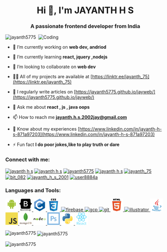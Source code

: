 <!-- [![MasterHead](https://1.bp.blogspot.com/-7A4WynwLsM...)](https://rishavchanda.io) -->

<h1 align="center">Hi 👋, I'm JAYANTH H S</h1>
<h3 align="center">A passionate frontend developer from India</h3>

<img align="right" alt="Coding" width="400" src="https://media.tenor.com/qJ5evVs-_uUAAAAC/coding.gif">


<p align="left"> <img src="https://komarev.com/ghpvc/?username=jayanth5775&label=Profile%20views&color=0e75b6&style=flat" alt="jayanth5775" /> </p>

- 🔭 I’m currently working on **web dev, andriod**

- 🌱 I’m currently learning **react, jquery ,nodejs**

- 👯 I’m looking to collaborate on **web dev**

- 👨‍💻 All of my projects are available at [https://linktr.ee/jayanth_75](https://linktr.ee/jayanth_75)

- 📝 I regularly write articles on [https://jayanth5775.github.io/jayweb/](https://jayanth5775.github.io/jayweb/)

- 💬 Ask me about **react , js , java oops**

- 📫 How to reach me **jayanth.h.s.2002jay@gmail.com**

- 📄 Know about my experiences [https://www.linkedin.com/in/jayanth-h-s-871a97203](https://www.linkedin.com/in/jayanth-h-s-871a97203)

- ⚡ Fun fact **I do poor jokes,like to play truth or dare**

<h3 align="left">Connect with me:</h3>
<p align="left">
<a href="https://linkedin.com/in/jayanth h s" target="blank"><img align="center" src="https://raw.githubusercontent.com/rahuldkjain/github-profile-readme-generator/master/src/images/icons/Social/linked-in-alt.svg" alt="jayanth h s" height="30" width="40" /></a>
<a href="https://stackoverflow.com/users/jayanth h s" target="blank"><img align="center" src="https://raw.githubusercontent.com/rahuldkjain/github-profile-readme-generator/master/src/images/icons/Social/stack-overflow.svg" alt="jayanth h s" height="30" width="40" /></a>
<a href="https://codesandbox.com/jayanth5775" target="blank"><img align="center" src="https://raw.githubusercontent.com/rahuldkjain/github-profile-readme-generator/master/src/images/icons/Social/codesandbox.svg" alt="jayanth5775" height="30" width="40" /></a>
<a href="https://fb.com/jayanth h s" target="blank"><img align="center" src="https://raw.githubusercontent.com/rahuldkjain/github-profile-readme-generator/master/src/images/icons/Social/facebook.svg" alt="jayanth h s" height="30" width="40" /></a>
<a href="https://instagram.com/jayanth_75" target="blank"><img align="center" src="https://raw.githubusercontent.com/rahuldkjain/github-profile-readme-generator/master/src/images/icons/Social/instagram.svg" alt="jayanth_75" height="30" width="40" /></a>
<a href="https://www.codechef.com/users/bit_082" target="blank"><img align="center" src="https://cdn.jsdelivr.net/npm/simple-icons@3.1.0/icons/codechef.svg" alt="bit_082" height="30" width="40" /></a>
<a href="https://www.hackerrank.com/jayanth_h_s_2001" target="blank"><img align="center" src="https://raw.githubusercontent.com/rahuldkjain/github-profile-readme-generator/master/src/images/icons/Social/hackerrank.svg" alt="jayanth_h_s_2001" height="30" width="40" /></a>
<a href="https://www.leetcode.com/user8884a" target="blank"><img align="center" src="https://raw.githubusercontent.com/rahuldkjain/github-profile-readme-generator/master/src/images/icons/Social/leet-code.svg" alt="user8884a" height="30" width="40" /></a>
</p>

<h3 align="left">Languages and Tools:</h3>
<p align="left"> <a href="https://developer.android.com" target="_blank" rel="noreferrer"> <img src="https://raw.githubusercontent.com/devicons/devicon/master/icons/android/android-original-wordmark.svg" alt="android" width="40" height="40"/> </a> <a href="https://getbootstrap.com" target="_blank" rel="noreferrer"> <img src="https://raw.githubusercontent.com/devicons/devicon/master/icons/bootstrap/bootstrap-plain-wordmark.svg" alt="bootstrap" width="40" height="40"/> </a> <a href="https://www.cprogramming.com/" target="_blank" rel="noreferrer"> <img src="https://raw.githubusercontent.com/devicons/devicon/master/icons/c/c-original.svg" alt="c" width="40" height="40"/> </a> <a href="https://www.w3schools.com/css/" target="_blank" rel="noreferrer"> <img src="https://raw.githubusercontent.com/devicons/devicon/master/icons/css3/css3-original-wordmark.svg" alt="css3" width="40" height="40"/> </a> <a href="https://firebase.google.com/" target="_blank" rel="noreferrer"> <img src="https://www.vectorlogo.zone/logos/firebase/firebase-icon.svg" alt="firebase" width="40" height="40"/> </a> <a href="https://cloud.google.com" target="_blank" rel="noreferrer"> <img src="https://www.vectorlogo.zone/logos/google_cloud/google_cloud-icon.svg" alt="gcp" width="40" height="40"/> </a> <a href="https://git-scm.com/" target="_blank" rel="noreferrer"> <img src="https://www.vectorlogo.zone/logos/git-scm/git-scm-icon.svg" alt="git" width="40" height="40"/> </a> <a href="https://www.w3.org/html/" target="_blank" rel="noreferrer"> <img src="https://raw.githubusercontent.com/devicons/devicon/master/icons/html5/html5-original-wordmark.svg" alt="html5" width="40" height="40"/> </a> <a href="https://www.adobe.com/in/products/illustrator.html" target="_blank" rel="noreferrer"> <img src="https://www.vectorlogo.zone/logos/adobe_illustrator/adobe_illustrator-icon.svg" alt="illustrator" width="40" height="40"/> </a> <a href="https://www.java.com" target="_blank" rel="noreferrer"> <img src="https://raw.githubusercontent.com/devicons/devicon/master/icons/java/java-original.svg" alt="java" width="40" height="40"/> </a> <a href="https://developer.mozilla.org/en-US/docs/Web/JavaScript" target="_blank" rel="noreferrer"> <img src="https://raw.githubusercontent.com/devicons/devicon/master/icons/javascript/javascript-original.svg" alt="javascript" width="40" height="40"/> </a> <a href="https://www.mongodb.com/" target="_blank" rel="noreferrer"> <img src="https://raw.githubusercontent.com/devicons/devicon/master/icons/mongodb/mongodb-original-wordmark.svg" alt="mongodb" width="40" height="40"/> </a> <a href="https://nodejs.org" target="_blank" rel="noreferrer"> <img src="https://raw.githubusercontent.com/devicons/devicon/master/icons/nodejs/nodejs-original-wordmark.svg" alt="nodejs" width="40" height="40"/> </a> <a href="https://www.photoshop.com/en" target="_blank" rel="noreferrer"> <img src="https://raw.githubusercontent.com/devicons/devicon/master/icons/photoshop/photoshop-line.svg" alt="photoshop" width="40" height="40"/> </a> <a href="https://www.python.org" target="_blank" rel="noreferrer"> <img src="https://raw.githubusercontent.com/devicons/devicon/master/icons/python/python-original.svg" alt="python" width="40" height="40"/> </a> <a href="https://reactjs.org/" target="_blank" rel="noreferrer"> <img src="https://raw.githubusercontent.com/devicons/devicon/master/icons/react/react-original-wordmark.svg" alt="react" width="40" height="40"/> </a> </p>

<p><img align="left" src="https://github-readme-stats.vercel.app/api/top-langs?username=jayanth5775&show_icons=true&locale=en&layout=compact" alt="jayanth5775" /></p>

<p>&nbsp;<img align="center" src="https://github-readme-stats.vercel.app/api?username=jayanth5775&show_icons=true&locale=en" alt="jayanth5775" /></p>

<p><img align="center" src="https://github-readme-streak-stats.herokuapp.com/?user=jayanth5775&" alt="jayanth5775" /></p>

